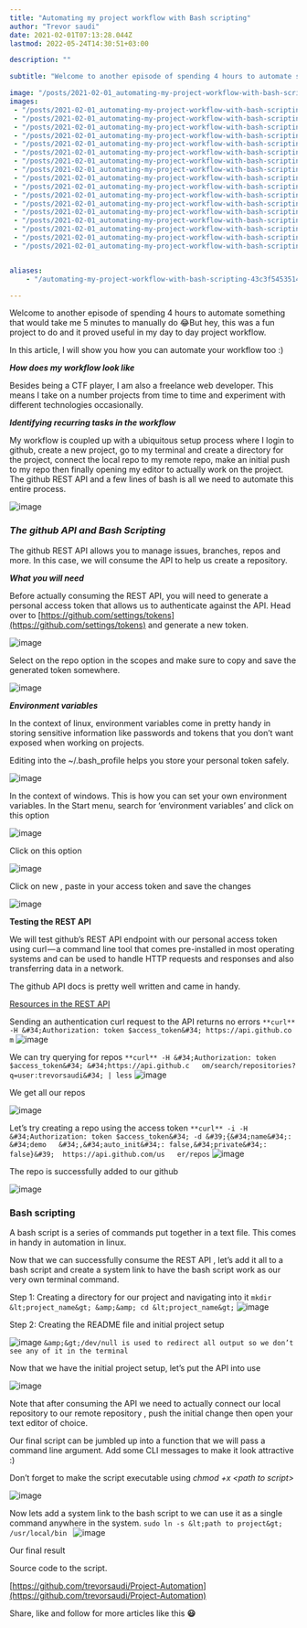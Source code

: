 ```yaml
---
title: "Automating my project workflow with Bash scripting"
author: "Trevor saudi"
date: 2021-02-01T07:13:28.044Z
lastmod: 2022-05-24T14:30:51+03:00

description: ""

subtitle: "Welcome to another episode of spending 4 hours to automate something that would take me 3 minutes to manually do 🤣 But hey, this was a…"

image: "/posts/2021-02-01_automating-my-project-workflow-with-bash-scripting/images/1.png" 
images:
 - "/posts/2021-02-01_automating-my-project-workflow-with-bash-scripting/images/1.png"
 - "/posts/2021-02-01_automating-my-project-workflow-with-bash-scripting/images/2.png"
 - "/posts/2021-02-01_automating-my-project-workflow-with-bash-scripting/images/3.png"
 - "/posts/2021-02-01_automating-my-project-workflow-with-bash-scripting/images/4.png"
 - "/posts/2021-02-01_automating-my-project-workflow-with-bash-scripting/images/5.png"
 - "/posts/2021-02-01_automating-my-project-workflow-with-bash-scripting/images/6.png"
 - "/posts/2021-02-01_automating-my-project-workflow-with-bash-scripting/images/7.png"
 - "/posts/2021-02-01_automating-my-project-workflow-with-bash-scripting/images/8.png"
 - "/posts/2021-02-01_automating-my-project-workflow-with-bash-scripting/images/9.png"
 - "/posts/2021-02-01_automating-my-project-workflow-with-bash-scripting/images/10.png"
 - "/posts/2021-02-01_automating-my-project-workflow-with-bash-scripting/images/11.png"
 - "/posts/2021-02-01_automating-my-project-workflow-with-bash-scripting/images/12.png"
 - "/posts/2021-02-01_automating-my-project-workflow-with-bash-scripting/images/13.png"
 - "/posts/2021-02-01_automating-my-project-workflow-with-bash-scripting/images/14.png"
 - "/posts/2021-02-01_automating-my-project-workflow-with-bash-scripting/images/15.png"
 - "/posts/2021-02-01_automating-my-project-workflow-with-bash-scripting/images/16.png"
 - "/posts/2021-02-01_automating-my-project-workflow-with-bash-scripting/images/17.png"


aliases:
    - "/automating-my-project-workflow-with-bash-scripting-43c3f5453514"

---
```


Welcome to another episode of spending 4 hours to automate something that would take me 5 minutes to manually do 😂But hey, this was a fun project to do and it proved useful in my day to day project workflow.

In this article, I will show you how you can automate your workflow too :)

**_How does my workflow look like_**

Besides being a CTF player, I am also a freelance web developer. This means I take on a number projects from time to time and experiment with different technologies occasionally.

**_Identifying recurring tasks in the workflow_**

My workflow is coupled up with a ubiquitous setup process where I login to github, create a new project, go to my terminal and create a directory for the project, connect the local repo to my remote repo, make an initial push to my repo then finally opening my editor to actually work on the project. The github REST API and a few lines of bash is all we need to automate this entire process.

![image](/posts/2021-02-01_automating-my-project-workflow-with-bash-scripting/images/1.png#layoutTextWidth)


### **_The github API and Bash Scripting_**

The github REST API allows you to manage issues, branches, repos and more. In this case, we will consume the API to help us create a repository.

**_What you will need_**

Before actually consuming the REST API, you will need to generate a personal access token that allows us to authenticate against the API. Head over to [https://github.com/settings/tokens](https://github.com/settings/tokens) and generate a new token.

![image](/posts/2021-02-01_automating-my-project-workflow-with-bash-scripting/images/2.png#layoutTextWidth)


Select on the repo option in the scopes and make sure to copy and save the generated token somewhere.

![image](/posts/2021-02-01_automating-my-project-workflow-with-bash-scripting/images/3.png#layoutTextWidth)


**_Environment variables_**

In the context of linux, environment variables come in pretty handy in storing sensitive information like passwords and tokens that you don’t want exposed when working on projects.

Editing into the ~/.bash_profile helps you store your personal token safely.

![image](/posts/2021-02-01_automating-my-project-workflow-with-bash-scripting/images/4.png#layoutTextWidth)


In the context of windows. This is how you can set your own environment variables. In the Start menu, search for ‘environment variables’ and click on this option

![image](/posts/2021-02-01_automating-my-project-workflow-with-bash-scripting/images/5.png#layoutTextWidth)


Click on this option

![image](/posts/2021-02-01_automating-my-project-workflow-with-bash-scripting/images/6.png#layoutTextWidth)


Click on new , paste in your access token and save the changes

![image](/posts/2021-02-01_automating-my-project-workflow-with-bash-scripting/images/7.png#layoutTextWidth)


**Testing the REST API**

We will test github’s REST API endpoint with our personal access token using curl — a command line tool that comes pre-installed in most operating systems and can be used to handle HTTP requests and responses and also transferring data in a network.

The github API docs is pretty well written and came in handy.

[Resources in the REST API](https://docs.github.com/en/rest/overview/resources-in-the-rest-api)


Sending an authentication curl request to the API returns no errors
`**curl** -H &#34;Authorization: token $access_token&#34; https://api.github.co  
m`
![image](/posts/2021-02-01_automating-my-project-workflow-with-bash-scripting/images/8.png#layoutTextWidth)


We can try querying for repos
`**curl** -H &#34;Authorization: token $access_token&#34; &#34;https://api.github.c  
om/search/repositories?q=user:trevorsaudi&#34; | less`
![image](/posts/2021-02-01_automating-my-project-workflow-with-bash-scripting/images/9.png#layoutTextWidth)


We get all our repos

![image](/posts/2021-02-01_automating-my-project-workflow-with-bash-scripting/images/10.png#layoutTextWidth)


Let’s try creating a repo using the access token
`**curl** -i -H &#34;Authorization: token $access_token&#34; -d &#39;{&#34;name&#34;: &#34;demo  
&#34;,&#34;auto_init&#34;: false,&#34;private&#34;: false}&#39;  https://api.github.com/us  
er/repos`
![image](/posts/2021-02-01_automating-my-project-workflow-with-bash-scripting/images/11.png#layoutTextWidth)


The repo is successfully added to our github

![image](/posts/2021-02-01_automating-my-project-workflow-with-bash-scripting/images/12.png#layoutTextWidth)


### **Bash scripting**

A bash script is a series of commands put together in a text file. This comes in handy in automation in linux.

Now that we can successfully consume the REST API , let’s add it all to a bash script and create a system link to have the bash script work as our very own terminal command.

Step 1: Creating a directory for our project and navigating into it
`mkdir &lt;project_name&gt; &amp;&amp; cd &lt;project_name&gt;`
![image](/posts/2021-02-01_automating-my-project-workflow-with-bash-scripting/images/13.png#layoutTextWidth)


Step 2: Creating the README file and initial project setup

![image](/posts/2021-02-01_automating-my-project-workflow-with-bash-scripting/images/14.png#layoutTextWidth)
`&amp;&gt;/dev/null is used to redirect all output so we don’t see any of it in the terminal`

Now that we have the initial project setup, let’s put the API into use

![image](/posts/2021-02-01_automating-my-project-workflow-with-bash-scripting/images/15.png#layoutTextWidth)


Note that after consuming the API we need to actually connect our local repository to our remote repository , push the initial change then open your text editor of choice.

Our final script can be jumbled up into a function that we will pass a command line argument. Add some CLI messages to make it look attractive :)

Don’t forget to make the script executable using _chmod +x &lt;path to script&gt;_

![image](/posts/2021-02-01_automating-my-project-workflow-with-bash-scripting/images/16.png#layoutTextWidth)


Now lets add a system link to the bash script to we can use it as a single command anywhere in the system.
`sudo ln -s &lt;path to project&gt; /usr/local/bin `
![image](/posts/2021-02-01_automating-my-project-workflow-with-bash-scripting/images/17.png#layoutTextWidth)


Our final result






Source code to the script.

[https://github.com/trevorsaudi/Project-Automation](https://github.com/trevorsaudi/Project-Automation)

Share, like and follow for more articles like this **😃**
